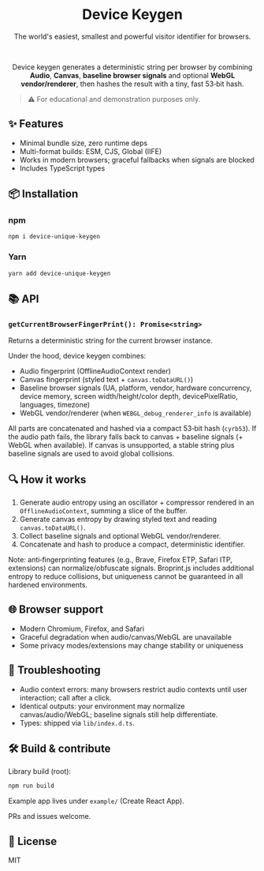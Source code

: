 <h1 align="center">Device Keygen</h1>
<p align="center">The world's easiest, smallest and powerful visitor identifier for browsers.</p>

<br/>

<p align="center">
Device keygen generates a deterministic string per browser by combining <b>Audio</b>, <b>Canvas</b>, <b>baseline browser signals</b> and optional <b>WebGL vendor/renderer</b>, then hashes the result with a tiny, fast 53‑bit hash.
</p>

> ⚠ For educational and demonstration purposes only.

## ✨ Features

- Minimal bundle size, zero runtime deps
- Multi-format builds: ESM, CJS, Global (IIFE)
- Works in modern browsers; graceful fallbacks when signals are blocked
- Includes TypeScript types

## 📦 Installation

### npm

```sh
npm i device-unique-keygen
```

### Yarn

```sh
yarn add device-unique-keygen
```

## 📚 API

### `getCurrentBrowserFingerPrint(): Promise<string>`

Returns a deterministic string for the current browser instance.

Under the hood, device keygen combines:

- Audio fingerprint (OfflineAudioContext render)
- Canvas fingerprint (styled text + `canvas.toDataURL()`)
- Baseline browser signals (UA, platform, vendor, hardware concurrency, device memory, screen width/height/color depth, devicePixelRatio, languages, timezone)
- WebGL vendor/renderer (when `WEBGL_debug_renderer_info` is available)

All parts are concatenated and hashed via a compact 53‑bit hash (`cyrb53`). If the audio path fails, the library falls back to canvas + baseline signals (+ WebGL when available). If canvas is unsupported, a stable string plus baseline signals are used to avoid global collisions.

## 🔍 How it works

1. Generate audio entropy using an oscillator + compressor rendered in an `OfflineAudioContext`, summing a slice of the buffer.
2. Generate canvas entropy by drawing styled text and reading `canvas.toDataURL()`.
3. Collect baseline signals and optional WebGL vendor/renderer.
4. Concatenate and hash to produce a compact, deterministic identifier.

Note: anti‑fingerprinting features (e.g., Brave, Firefox ETP, Safari ITP, extensions) can normalize/obfuscate signals. Broprint.js includes additional entropy to reduce collisions, but uniqueness cannot be guaranteed in all hardened environments.

## 🌐 Browser support

- Modern Chromium, Firefox, and Safari
- Graceful degradation when audio/canvas/WebGL are unavailable
- Some privacy modes/extensions may change stability or uniqueness

## 🧰 Troubleshooting

- Audio context errors: many browsers restrict audio contexts until user interaction; call after a click.
- Identical outputs: your environment may normalize canvas/audio/WebGL; baseline signals still help differentiate.
- Types: shipped via `lib/index.d.ts`.

## 🛠️ Build & contribute

Library build (root):

```sh
npm run build
```

Example app lives under `example/` (Create React App).

PRs and issues welcome.

## 📄 License

MIT
